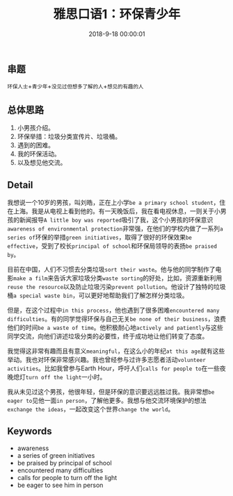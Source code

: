 ﻿---
title: 雅思口语1：环保青少年
date: 2018-9-18  00:00:01
tags: 
- 雅思
categories: 
- 雅思

---
## 串题
`环保人士`+`青少年`+`没见过但想多了解的人`+`想见的有趣的人`

## 总体思路

 1. 小男孩介绍。
 2. 环保举措：垃圾分类宣传片、垃圾桶。
 3. 遇到的困难。
 4. 我的环保活动。
 5. 以及想见他交流。

## Detail

我想说一个10岁的男孩，叫刘皓，正在上小学`be a primary school student`，住在上海。我是从电视上看到他的。有一天晚饭后，我在看电视休息，一则关于小男孩的新闻报导`A little boy was reported`吸引了我，这个小男孩的环保意识`awareness of environmental protection`非常强，在他们的学校内做了一系列`a series of`环保的举措`green initiatives`，取得了很好的环保效果`be effective`，受到了校长`principal of school`和环保局领导的表扬`be praised by`。

目前在中国，人们不习惯去分类垃圾`sort their waste`。他与他的同学制作了电影`make a film`来告诉大家垃圾分类`waste sorting`的好处，比如，资源重新利用`reuse the resource`以及防止垃圾污染`prevent pollution`。他设计了独特的垃圾桶`a special waste bin`，可以更好地帮助我们了解怎样分类垃圾。

但是，在这个过程中`in this process`，他也遇到了很多困难`encountered many difficulties`。有的同学觉得环保与自己无关`be none of their business`，浪费他们的时间`be a waste of time`。他积极耐心地`actively and patiently`与这些同学交流，向他们讲述垃圾分类的必要性，终于成功地让他们转变了态度。

我觉得这非常有趣而且有意义`meaningful`，在这么小的年纪`at this age`就有这些举动。我也对环保非常感兴趣。我也曾经参与过许多志愿者活动`volunteer activities`。比如我曾参与Earth Hour，呼吁人们`calls for people to`在一些夜晚熄灯`turn off the light`一小时。

我从未见过这个男孩，他很年轻，但是环保的意识要远远胜过我。我非常想`be eager to`见他一面`in person`，了解他更多。我想与他交流环境保护的想法`exchange the ideas`，一起改变这个世界`change the world`。

## Keywords

 - awareness
 - a series of green initiatives
 - be praised by principal of school
 - encountered many difficulties
 - calls for people to turn off the light
 - be eager to see him in person